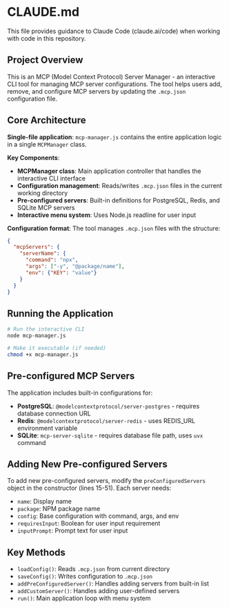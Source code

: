 # CLAUDE.md

This file provides guidance to Claude Code (claude.ai/code) when working with code in this repository.

## Project Overview

This is an MCP (Model Context Protocol) Server Manager - an interactive CLI tool for managing MCP server configurations. The tool helps users add, remove, and configure MCP servers by updating the `.mcp.json` configuration file.

## Core Architecture

**Single-file application**: `mcp-manager.js` contains the entire application logic in a single `MCPManager` class.

**Key Components**:
- **MCPManager class**: Main application controller that handles the interactive CLI interface
- **Configuration management**: Reads/writes `.mcp.json` files in the current working directory
- **Pre-configured servers**: Built-in definitions for PostgreSQL, Redis, and SQLite MCP servers
- **Interactive menu system**: Uses Node.js readline for user input

**Configuration format**: The tool manages `.mcp.json` files with the structure:
```json
{
  "mcpServers": {
    "serverName": {
      "command": "npx",
      "args": ["-y", "@package/name"],
      "env": {"KEY": "value"}
    }
  }
}
```

## Running the Application

```bash
# Run the interactive CLI
node mcp-manager.js

# Make it executable (if needed)
chmod +x mcp-manager.js
```

## Pre-configured MCP Servers

The application includes built-in configurations for:
- **PostgreSQL**: `@modelcontextprotocol/server-postgres` - requires database connection URL
- **Redis**: `@modelcontextprotocol/server-redis` - uses REDIS_URL environment variable
- **SQLite**: `mcp-server-sqlite` - requires database file path, uses `uvx` command

## Adding New Pre-configured Servers

To add new pre-configured servers, modify the `preConfiguredServers` object in the constructor (lines 15-51). Each server needs:
- `name`: Display name
- `package`: NPM package name
- `config`: Base configuration with command, args, and env
- `requiresInput`: Boolean for user input requirement
- `inputPrompt`: Prompt text for user input

## Key Methods

- `loadConfig()`: Reads `.mcp.json` from current directory
- `saveConfig()`: Writes configuration to `.mcp.json`
- `addPreConfiguredServer()`: Handles adding servers from built-in list
- `addCustomServer()`: Handles adding user-defined servers
- `run()`: Main application loop with menu system